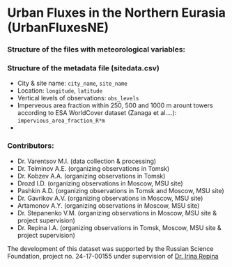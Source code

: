 # Urban Fluxes in the Northern Eurasia (UrbanFluxesNE)


### Structure of the files with meteorological variables:

### Structure of the metadata file (sitedata.csv)
- City & site name: `city_name`, `site_name`
- Location: `longitude`,	`latitude`
- Vertical levels of observations: `obs_levels`
- Imperveous area fraction within 250, 500 and 1000 m arount towers according to ESA WorldCover dataset (Zanaga et al....): `impervious_area_fraction_R*m`
- 


### Contributors:
- Dr. Varentsov M.I. (data collection & processing)
- Dr. Telminov A.E. (organizing observations in Tomsk)
- Dr. Kobzev A.A. (organizing observations in Tomsk)
- Drozd I.D. (organizing observations in Moscow, MSU site)
- Pashkin A.D. (organizing observations in Tomsk and Moscow, MSU site)
- Dr. Gavrikov A.V. (organizing observations in Moscow, MSU site)
- Artamonov A.Y. (organizing observations in Moscow, MSU site)
- Dr. Stepanenko V.M. (organizing observations in Moscow, MSU site & project supervision)
- Dr. Repina I.A. (organizing observations in Tomsk, Moscow, MSU site & project supervision)

The development of this dataset was supported by the Russian Science Foundation, project no. 24-17-00155 under supervision of [Dr. Irina Repina](https://www.researchgate.net/profile/Irina-Repina)
